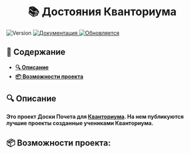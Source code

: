 <h1 align="center">📚 Достояния Кванториума</h1>
<p>
  <img alt="Version" src="https://img.shields.io/badge/version-0.1-blue.svg?cacheSeconds=2592000" />
  <a href="https://github.com/kefranabg/readme-md-generator#readme" target="_blank">
    <img alt="Документация" src="https://img.shields.io/badge/documentation-yes-brightgreen.svg" />
  </a>
  <a href="https://github.com/kefranabg/readme-md-generator/graphs/commit-activity" target="_blank">
    <img alt="Обновляется" src="https://img.shields.io/badge/Maintained%3F-yes-green.svg" />
  </a>
</p>


## **📒 Содержание**
- **[🔍 Описание]()**
- **[📦 Возможности проекта]()**

## **🔍 Описание**
**Это проект Доски Почета для [Кванториума](https://roskvantorium.ru/). На нем публикуются лучшие проекты созданные учениками Кванториума.**

## **📦 Возможности проекта:**


